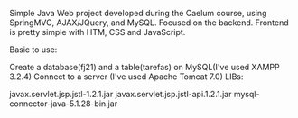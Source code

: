 Simple Java Web project developed during the Caelum course, using SpringMVC, AJAX/JQuery, and MySQL. Focused on the backend. Frontend is pretty simple with HTM, CSS and JavaScript.

Basic to use:

Create a database(fj21) and a table(tarefas) on MySQL(I've used XAMPP 3.2.4)
Connect to a server (I've used Apache Tomcat 7.0)
LIBs:

javax.servlet.jsp.jstl-1.2.1.jar
javax.servlet.jsp.jstl-api.1.2.1.jar
mysql-connector-java-5.1.28-bin.jar
